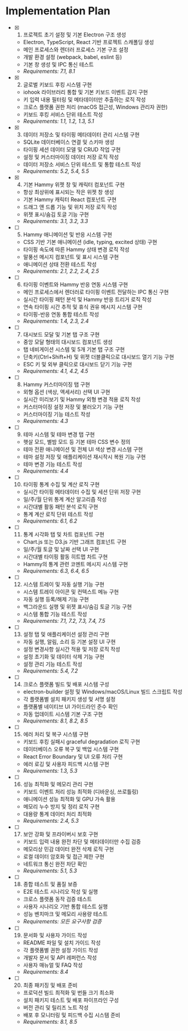 # Implementation Plan

- [x] 1. 프로젝트 초기 설정 및 기본 Electron 구조 생성
  - Electron, TypeScript, React 기반 프로젝트 스캐폴딩 생성
  - 메인 프로세스와 렌더러 프로세스 기본 구조 설정
  - 개발 환경 설정 (webpack, babel, eslint 등)
  - 기본 창 생성 및 IPC 통신 테스트
  - _Requirements: 7.1, 8.1_

- [x] 2. 글로벌 키보드 후킹 시스템 구현
  - iohook 라이브러리 통합 및 기본 키보드 이벤트 감지 구현
  - 키 입력 내용 필터링 및 메타데이터만 추출하는 로직 작성
  - 크로스 플랫폼 권한 처리 (macOS 접근성, Windows 관리자 권한)
  - 키보드 후킹 서비스 단위 테스트 작성
  - _Requirements: 1.1, 1.2, 1.3, 5.1_

- [x] 3. 데이터 저장소 및 타이핑 메타데이터 관리 시스템 구현
  - SQLite 데이터베이스 연결 및 스키마 생성
  - 타이핑 세션 데이터 모델 및 CRUD 작업 구현
  - 설정 및 커스터마이징 데이터 저장 로직 작성
  - 데이터 저장소 서비스 단위 테스트 및 통합 테스트 작성
  - _Requirements: 5.2, 5.4, 5.5_

- [x] 4. 기본 Hammy 위젯 창 및 캐릭터 컴포넌트 구현
  - 항상 최상위에 표시되는 작은 위젯 창 생성
  - 기본 Hammy 캐릭터 React 컴포넌트 구현
  - 드래그 앤 드롭 기능 및 위치 저장 로직 작성
  - 위젯 표시/숨김 토글 기능 구현
  - _Requirements: 3.1, 3.2, 3.3_

- [ ] 5. Hammy 애니메이션 및 반응 시스템 구현
  - CSS 기반 기본 애니메이션 (idle, typing, excited 상태) 구현
  - 타이핑 속도에 따른 Hammy 상태 변경 로직 작성
  - 말풍선 메시지 컴포넌트 및 표시 시스템 구현
  - 애니메이션 상태 전환 테스트 작성
  - _Requirements: 2.1, 2.2, 2.4, 2.5_

- [ ] 6. 타이핑 이벤트와 Hammy 반응 연동 시스템 구현
  - 메인 프로세스에서 렌더러로 타이핑 이벤트 전달하는 IPC 통신 구현
  - 실시간 타이핑 패턴 분석 및 Hammy 반응 트리거 로직 작성
  - 연속 타이핑 시간 추적 및 휴식 권유 메시지 시스템 구현
  - 타이핑-반응 연동 통합 테스트 작성
  - _Requirements: 1.4, 2.3, 2.4_

- [ ] 7. 대시보드 모달 및 기본 탭 구조 구현
  - 중앙 모달 형태의 대시보드 컴포넌트 생성
  - 탭 네비게이션 시스템 및 5개 기본 탭 구조 구현
  - 단축키(Ctrl+Shift+H) 및 위젯 더블클릭으로 대시보드 열기 기능 구현
  - ESC 키 및 외부 클릭으로 대시보드 닫기 기능 구현
  - _Requirements: 4.1, 4.2, 4.5_

- [ ] 8. Hammy 커스터마이징 탭 구현
  - 외형 옵션 (색상, 액세서리) 선택 UI 구현
  - 실시간 미리보기 및 Hammy 외형 변경 적용 로직 작성
  - 커스터마이징 설정 저장 및 불러오기 기능 구현
  - 커스터마이징 기능 테스트 작성
  - _Requirements: 4.3_

- [ ] 9. 테마 시스템 및 테마 변경 탭 구현
  - 햇살 모드, 별밤 모드 등 기본 테마 CSS 변수 정의
  - 테마 전환 애니메이션 및 전체 UI 색상 변경 시스템 구현
  - 테마 설정 저장 및 애플리케이션 재시작시 복원 기능 구현
  - 테마 변경 기능 테스트 작성
  - _Requirements: 4.4_

- [ ] 10. 타이핑 통계 수집 및 계산 로직 구현
  - 실시간 타이핑 메타데이터 수집 및 세션 단위 저장 구현
  - 일/주/월 단위 통계 계산 알고리즘 작성
  - 시간대별 활동 패턴 분석 로직 구현
  - 통계 계산 로직 단위 테스트 작성
  - _Requirements: 6.1, 6.2_

- [ ] 11. 통계 시각화 탭 및 차트 컴포넌트 구현
  - Chart.js 또는 D3.js 기반 그래프 컴포넌트 구현
  - 일/주/월 토글 및 날짜 선택 UI 구현
  - 시간대별 타이핑 활동 히트맵 차트 구현
  - Hammy의 통계 관련 코멘트 메시지 시스템 구현
  - _Requirements: 6.3, 6.4, 6.5_

- [ ] 12. 시스템 트레이 및 자동 실행 기능 구현
  - 시스템 트레이 아이콘 및 컨텍스트 메뉴 구현
  - 자동 실행 등록/해제 기능 구현
  - 백그라운드 실행 및 위젯 표시/숨김 토글 기능 구현
  - 시스템 통합 기능 테스트 작성
  - _Requirements: 7.1, 7.2, 7.3, 7.4, 7.5_

- [ ] 13. 설정 탭 및 애플리케이션 설정 관리 구현
  - 자동 실행, 알림, 소리 등 기본 설정 UI 구현
  - 설정 변경사항 실시간 적용 및 저장 로직 작성
  - 설정 초기화 및 데이터 삭제 기능 구현
  - 설정 관리 기능 테스트 작성
  - _Requirements: 5.4, 7.2_

- [ ] 14. 크로스 플랫폼 빌드 및 배포 시스템 구성
  - electron-builder 설정 및 Windows/macOS/Linux 빌드 스크립트 작성
  - 각 플랫폼별 설치 패키지 생성 및 서명 설정
  - 플랫폼별 네이티브 UI 가이드라인 준수 확인
  - 자동 업데이트 시스템 기본 구조 구현
  - _Requirements: 8.1, 8.2, 8.5_

- [ ] 15. 에러 처리 및 복구 시스템 구현
  - 키보드 후킹 실패시 graceful degradation 로직 구현
  - 데이터베이스 오류 복구 및 백업 시스템 구현
  - React Error Boundary 및 UI 오류 처리 구현
  - 에러 로깅 및 사용자 피드백 시스템 구현
  - _Requirements: 1.3, 5.3_

- [ ] 16. 성능 최적화 및 메모리 관리 구현
  - 키보드 이벤트 처리 성능 최적화 (디바운싱, 쓰로틀링)
  - 애니메이션 성능 최적화 및 GPU 가속 활용
  - 메모리 누수 방지 및 정리 로직 구현
  - 대용량 통계 데이터 처리 최적화
  - _Requirements: 2.4, 5.3_

- [ ] 17. 보안 강화 및 프라이버시 보호 구현
  - 키보드 입력 내용 완전 차단 및 메타데이터만 수집 검증
  - 메모리상 민감 데이터 완전 삭제 로직 구현
  - 로컬 데이터 암호화 및 접근 제한 구현
  - 네트워크 통신 완전 차단 확인
  - _Requirements: 5.1, 5.3_

- [ ] 18. 종합 테스트 및 품질 보증
  - E2E 테스트 시나리오 작성 및 실행
  - 크로스 플랫폼 동작 검증 테스트
  - 사용자 시나리오 기반 통합 테스트 실행
  - 성능 벤치마크 및 메모리 사용량 테스트
  - _Requirements: 모든 요구사항 검증_

- [ ] 19. 문서화 및 사용자 가이드 작성
  - README 파일 및 설치 가이드 작성
  - 각 플랫폼별 권한 설정 가이드 작성
  - 개발자 문서 및 API 레퍼런스 작성
  - 사용자 매뉴얼 및 FAQ 작성
  - _Requirements: 8.4_

- [ ] 20. 최종 패키징 및 배포 준비
  - 프로덕션 빌드 최적화 및 번들 크기 최소화
  - 설치 패키지 테스트 및 배포 파이프라인 구성
  - 버전 관리 및 릴리즈 노트 작성
  - 배포 후 모니터링 및 피드백 수집 시스템 준비
  - _Requirements: 8.1, 8.5_